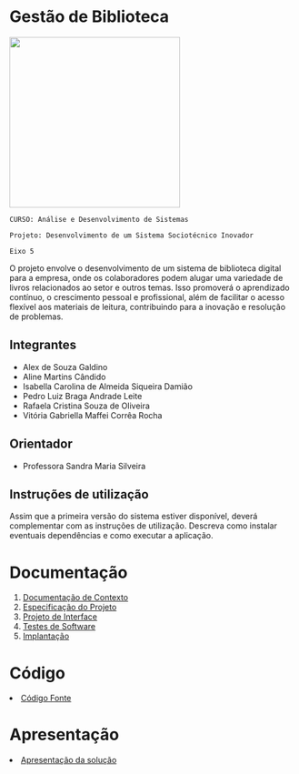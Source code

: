 # Gestão de Biblioteca

<img src="https://github.com/ICEI-PUC-Minas-PMV-ADS/pmv-ads-2023-2-e5-proj-empext-t1-pmv-ads-2023-2-e5-projgestaobiblioteca/blob/main/docs/img/logotipo.jpeg" width="300">

`CURSO: Análise e Desenvolvimento de Sistemas`

`Projeto: Desenvolvimento de um Sistema Sociotécnico Inovador`

`Eixo 5 `

O projeto envolve o desenvolvimento de um sistema de biblioteca digital para a empresa, onde os colaboradores podem alugar uma variedade de livros relacionados ao setor e outros temas. Isso promoverá o aprendizado contínuo, o crescimento pessoal e profissional, além de facilitar o acesso flexível aos materiais de leitura, contribuindo para a inovação e resolução de problemas.

## Integrantes

* Alex de Souza Galdino
* Aline Martins Cândido 
* Isabella Carolina de Almeida Siqueira Damião
* Pedro Luiz Braga Andrade Leite
* Rafaela Cristina Souza de Oliveira
* Vitória Gabriella Maffei Corrêa Rocha

## Orientador

* Professora Sandra Maria Silveira

## Instruções de utilização

Assim que a primeira versão do sistema estiver disponível, deverá complementar com as instruções de utilização. Descreva como instalar eventuais dependências e como executar a aplicação.

# Documentação

<ol>
<li><a href="docs/01-Documentação de Contexto.md"> Documentação de Contexto</a></li>
<li><a href="docs/02-Especificação do Projeto.md"> Especificação do Projeto</a></li>
<li><a href="docs/03-Projeto de Interface.md"> Projeto de Interface</a></li>
<li><a href="docs/04-Testes de Software.md"> Testes de Software</a></li>
<li><a href="docs/05-Implantação.md"> Implantação</a></li>
</ol>

# Código

<li><a href="src/README.md"> Código Fonte</a></li>

# Apresentação

<li><a href="presentation/README.md"> Apresentação da solução</a></li>
